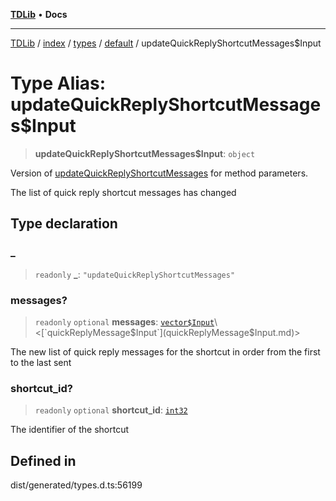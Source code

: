 [**TDLib**](../../../../../../README.md) • **Docs**

***

[TDLib](../../../../../../modules.md) / [index](../../../../../README.md) / [types](../../../README.md) / [default](../README.md) / updateQuickReplyShortcutMessages$Input

# Type Alias: updateQuickReplyShortcutMessages$Input

> **updateQuickReplyShortcutMessages$Input**: `object`

Version of [updateQuickReplyShortcutMessages](updateQuickReplyShortcutMessages.md) for method parameters.

The list of quick reply shortcut messages has changed

## Type declaration

### \_

> `readonly` **\_**: `"updateQuickReplyShortcutMessages"`

### messages?

> `readonly` `optional` **messages**: [`vector$Input`](vector$Input.md)\<[`quickReplyMessage$Input`](quickReplyMessage$Input.md)\>

The new list of quick reply messages for the shortcut in order from the first to the last sent

### shortcut\_id?

> `readonly` `optional` **shortcut\_id**: [`int32`](int32.md)

The identifier of the shortcut

## Defined in

dist/generated/types.d.ts:56199
